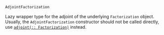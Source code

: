 ```julia
AdjointFactorization
```

Lazy wrapper type for the adjoint of the underlying `Factorization` object. Usually, the `AdjointFactorization` constructor should not be called directly, use [`adjoint(:: Factorization)`](@ref) instead.
